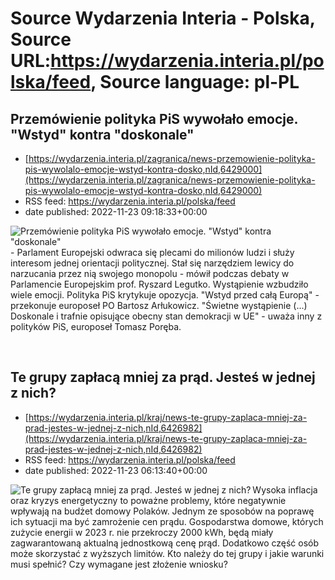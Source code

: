 # Source Wydarzenia Interia - Polska, Source URL:https://wydarzenia.interia.pl/polska/feed, Source language: pl-PL

## Przemówienie polityka PiS wywołało emocje. "Wstyd" kontra "doskonale"
 - [https://wydarzenia.interia.pl/zagranica/news-przemowienie-polityka-pis-wywolalo-emocje-wstyd-kontra-dosko,nId,6429000](https://wydarzenia.interia.pl/zagranica/news-przemowienie-polityka-pis-wywolalo-emocje-wstyd-kontra-dosko,nId,6429000)
 - RSS feed: https://wydarzenia.interia.pl/polska/feed
 - date published: 2022-11-23 09:18:33+00:00

<p><a href="https://wydarzenia.interia.pl/zagranica/news-przemowienie-polityka-pis-wywolalo-emocje-wstyd-kontra-dosko,nId,6429000"><img align="left" alt="Przemówienie polityka PiS wywołało emocje. &quot;Wstyd&quot; kontra &quot;doskonale&quot;" src="https://i.iplsc.com/przemowienie-polityka-pis-wywolalo-emocje-wstyd-kontra-dosko/000DFB1E757K7C6T-C321.jpg" /></a>- Parlament Europejski odwraca się plecami do milionów ludzi i służy interesom jednej orientacji politycznej. Stał się narzędziem lewicy do narzucania przez nią swojego monopolu - mówił podczas debaty w Parlamencie Europejskim prof. Ryszard Legutko. Wystąpienie wzbudziło wiele emocji. Polityka PiS krytykuje opozycja. &quot;Wstyd przed całą Europą&quot; - przekonuje europoseł PO Bartosz Arłukowicz. &quot;Świetne wystąpienie (...) Doskonale i trafnie opisujące obecny stan demokracji w UE&quot; - uważa inny z polityków PiS, europoseł Tomasz Poręba. </p><br clear="all" />

## Te grupy zapłacą mniej za prąd. Jesteś w jednej z nich?
 - [https://wydarzenia.interia.pl/kraj/news-te-grupy-zaplaca-mniej-za-prad-jestes-w-jednej-z-nich,nId,6426982](https://wydarzenia.interia.pl/kraj/news-te-grupy-zaplaca-mniej-za-prad-jestes-w-jednej-z-nich,nId,6426982)
 - RSS feed: https://wydarzenia.interia.pl/polska/feed
 - date published: 2022-11-23 06:13:40+00:00

<p><a href="https://wydarzenia.interia.pl/kraj/news-te-grupy-zaplaca-mniej-za-prad-jestes-w-jednej-z-nich,nId,6426982"><img align="left" alt="Te grupy zapłacą mniej za prąd. Jesteś w jednej z nich?" src="https://i.iplsc.com/te-grupy-zaplaca-mniej-za-prad-jestes-w-jednej-z-nich/000GDQMYTH1M3KK5-C321.jpg" /></a>Wysoka inflacja oraz kryzys energetyczny to poważne problemy, które negatywnie wpływają na budżet domowy Polaków. Jednym ze sposobów na poprawę ich sytuacji ma być zamrożenie cen prądu. Gospodarstwa domowe, których zużycie energii w 2023 r. nie przekroczy 2000 kWh, będą miały zagwarantowaną aktualną jednostkową cenę prąd. Dodatkowo część osób może skorzystać z wyższych limitów. Kto należy do tej grupy i jakie warunki musi spełnić? Czy wymagane jest złożenie wniosku?</p><br clear="all" />

